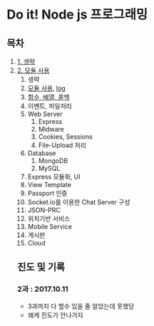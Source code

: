 # Do it! Node js 프로그래밍

## 목차
<ol class="no-style" id="markdown-toc">
<li><a href="#section" id="markdown-toc-section">1. 생략</a> 
<li><a href="#section2" id="markdown-toc-section">2. 모듈 사용</a>

1. 생략
2. [모듈 사용](../2.modules), [log](./README.md:26)
3. [함수, 배열, 콜백](../3.functions_arrays_callback)
4. 이벤트, 파일처리
5. Web Server
    1) Express
    2) Midware
    3) Cookies, Sessions
    4) File-Upload 처리
6. Database
    1) MongoDB
    2) MySQL
7. Express 모듈화, UI
8. View Template
9. Passport 인증
10. Socket.io를 이용한 Chat Server 구성
11. JSON-PRC
12. 위치기반 서비스
13. Mobile Service
14. 게시판
15. Cloud

## 진도 및 기록
### 2과 : 2017.10.11
* 3과까지 다 할수 있을 줄 알았는데 못했당
* 왜케 진도가 안나가지


